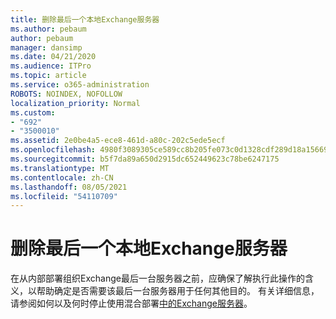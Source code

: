 ```yaml
---
title: 删除最后一个本地Exchange服务器
ms.author: pebaum
author: pebaum
manager: dansimp
ms.date: 04/21/2020
ms.audience: ITPro
ms.topic: article
ms.service: o365-administration
ROBOTS: NOINDEX, NOFOLLOW
localization_priority: Normal
ms.custom:
- "692"
- "3500010"
ms.assetid: 2e0be4a5-ece8-461d-a80c-202c5ede5ecf
ms.openlocfilehash: 4980f3089305ce589cc8b205fe073c0d1328cdf289d18a15669c081e0ab4aa5f
ms.sourcegitcommit: b5f7da89a650d2915dc652449623c78be6247175
ms.translationtype: MT
ms.contentlocale: zh-CN
ms.lasthandoff: 08/05/2021
ms.locfileid: "54110709"
---
```

# <a name="removing-the-last-on-premises-exchange-server"></a>删除最后一个本地Exchange服务器

在从内部部署组织Exchange最后一台服务器之前，应确保了解执行此操作的含义，以帮助确定是否需要该最后一台服务器用于任何其他目的。 有关详细信息，请参阅如何以及何时停止使用混合部署[中的Exchange服务器](https://technet.microsoft.com/library/dn931280%28v=exchg.150%29.aspx)。
  
